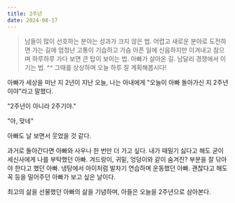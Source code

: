 ```yaml
---
title: 2주년
date: 2024-08-17
---
```


> 남들이 많이 선호하는 분야는 성과가 크지 않은 법. 어렵고 새로운 분야로 도전하면 가는 길에 엄청난 고통이 기습하고 가슴 아픈 일에 신음하지만 이겨내고 참으며 하루하루 가다 보면 큰 탑이 보이는 법. 아빠가 살아온 길. 남달리 경쟁에서 이기는 법. ^^ 그때를 상상하며 오늘 하루 잘 계획해봅시다!

아빠가 세상을 떠난 지 2년이 지난 오늘, 나는 아내에게 "오늘이 아빠 돌아가신 지 2주년이야"라고 말했다.

"2주년이 아니라 2주기야."

"아, 맞네"

아빠도 날 보면서 웃었을 것 같다.

과거로 돌아간다면 아빠와 사우나 한 번만 더 가고 싶다. 내가 때밀기 싫다고 해도 굳이 세신사에게 나를 부탁했던 아빠. 겨드랑이, 귀밑, 엉덩이와 같이 숨겨진? 부분을 잘 닦아야 한다고 했던 아빠. 냉탕에서 아이처럼 발차기 연습하며 운동했던 아빠. 괜찮다고 해도 꼭 등을 밀어주던 아빠가 보고 싶은 날이다.

최고의 삶을 선물했던 아빠의 삶을 기념하며, 아들은 오늘을 2주년으로 삼아본다.